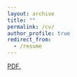 ```yaml
---
layout: archive
title: ""
permalink: /cv/
author_profile: true
redirect_from:
  - /resume
---
```


<a href="felixstips.github.io/files/cv.pdf" target="_blank">PDF.</a>




